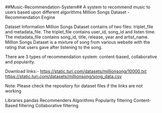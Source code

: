 ##Music-Recommendation-System##
A system to recommend music to users based upon different algorithms
Million Songs Dataset - Recommendation Engine

Dataset Information
Million Songs Dataset contains of two files: triplet_file and metadata_file. The triplet_file contains user_id, song_id and listen time. The metadata_file contains song_id, title, release, year and artist_name. Million Songs Dataset is a mixture of song from various website with the rating that users gave after listening to the song.

There are 3 types of recommendation system: content-based, collaborative and popularity.

Download links:- https://static.turi.com/datasets/millionsong/10000.txt https://static.turi.com/datasets/millionsong/song_data.csv

Note: Please check the repository for dataset files if the links are not working

Libraries
pandas
Recommenders
Algorithms
Popularity filtering
Content-Based filtering
Collaborative filtering

